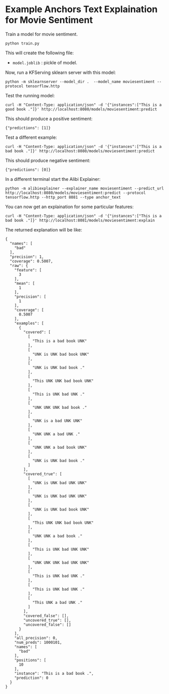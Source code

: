 # Example Anchors Text Explaination for Movie Sentiment

Train a model for movie sentiment.

```
python train.py 
```

This will create the following file:

  * `model.joblib` : pickle of model.

Now, run a KFServing sklearn server with this model:

```
python -m sklearnserver --model_dir .  --model_name moviesentiment --protocol tensorflow.http
```

Test the running model:

```
curl -H "Content-Type: application/json" -d '{"instances":["This is a good book ."]}' http://localhost:8080/models/moviesentiment:predict
```

This should produce a positive sentiment:

```
{"predictions": [1]}
```

Test a different example:

```
curl -H "Content-Type: application/json" -d '{"instances":["This is a bad book ."]}' http://localhost:8080/models/moviesentiment:predict
```

This should produce negative sentiment:

```
{"predictions": [0]}
```


In a different terminal start the Alibi Explainer:

```
python -m alibiexplainer --explainer_name moviesentiment --predict_url http://localhost:8080/models/moviesentiment:predict --protocol tensorflow.http --http_port 8081 --type anchor_text
```

You can now get an explaination for some particular features:

```
curl -H "Content-Type: application/json" -d '{"instances":["This is a bad book ."]}' http://localhost:8081/models/moviesentiment:explain
```

The returned explanation will be like:

```
{
  "names": [
    "bad"
  ],
  "precision": 1,
  "coverage": 0.5007,
  "raw": {
    "feature": [
      3
    ],
    "mean": [
      1
    ],
    "precision": [
      1
    ],
    "coverage": [
      0.5007
    ],
    "examples": [
      {
        "covered": [
          [
            "This is a bad book UNK"
          ],
          [
            "UNK is UNK bad book UNK"
          ],
          [
            "UNK is UNK bad book ."
          ],
          [
            "This UNK UNK bad book UNK"
          ],
          [
            "This is UNK bad UNK ."
          ],
          [
            "UNK UNK UNK bad book ."
          ],
          [
            "UNK is a bad UNK UNK"
          ],
          [
            "UNK UNK a bad UNK ."
          ],
          [
            "UNK UNK a bad book UNK"
          ],
          [
            "UNK is UNK bad book ."
          ]
        ],
        "covered_true": [
          [
            "UNK is UNK bad UNK UNK"
          ],
          [
            "UNK is UNK bad UNK UNK"
          ],
          [
            "UNK is UNK bad book UNK"
          ],
          [
            "This UNK UNK bad book UNK"
          ],
          [
            "UNK UNK a bad book ."
          ],
          [
            "This is UNK bad UNK UNK"
          ],
          [
            "UNK UNK UNK bad UNK UNK"
          ],
          [
            "This is UNK bad UNK ."
          ],
          [
            "This is UNK bad UNK ."
          ],
          [
            "This UNK a bad UNK ."
          ]
        ],
        "covered_false": [],
        "uncovered_true": [],
        "uncovered_false": []
      }
    ],
    "all_precision": 0,
    "num_preds": 1000101,
    "names": [
      "bad"
    ],
    "positions": [
      10
    ],
    "instance": "This is a bad book .",
    "prediction": 0
  }
}

```
